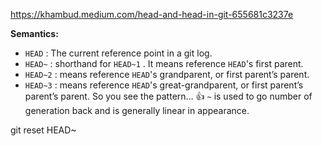 https://khambud.medium.com/head-and-head-in-git-655681c3237e

**Semantics:**

- `HEAD` : The current reference point in a git log.
- `HEAD~` : shorthand for `HEAD~1` . It means reference `HEAD`'s first parent.
- `HEAD~2` : means reference `HEAD`'s grandparent, or first parent’s parent.
- `HEAD~3` : means reference `HEAD`'s great-grandparent, or first parent’s parent’s parent. So you see the pattern… 👍
`~` is used to go number of generation back and is generally linear in appearance.



git reset HEAD~